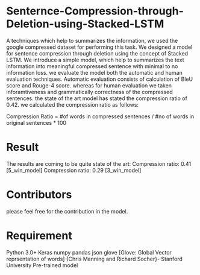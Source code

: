 # Senternce-Compression-through-Deletion-using-Stacked-LSTM
A techniques which help to summarizes the information, we used the google compressed dataset for performing this task.
We designed a model for sentence compression through deletion using the concept of Stacked LSTM. We introduce a simple model, which help to summarizes the text information into meaningful compressed sentence with minimal to no information loss. we evaluate the model both the automatic and human evaluation techniques.
Automatic evaluation consists of calculation of BleU score and Rouge-4 score. whereas for human evaluation we taken inforamtiveness and grammatically correctness of the compressed sentences. the state of the art model has stated the compression ratio of 0.42. we calculated the compression ratio as follows:

Compression Ratio = #of words in compressed sentences / #no of words in original sentences * 100


# Result
The results are coming to be quite state of the art:
Compression ratio: 0.41 [5_win_model]
Compression ratio: 0.29 [3_win_model]


# Contributors
please feel free for the contribution in the model.

# Requirement 
Python 3.0+
Keras
numpy
pandas
json
glove [Glove: Global Vector reprsentation of words] 
{Chris Manning and Richard Socher}- Stanford University Pre-trained model




